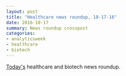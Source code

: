 ```yaml
---
layout: post
title: "Healthcare news roundup, 10-17-16"
date: 2016-10-17
summary: News roundup crosspost
categories:
- analyticsweek
- healthcare
- biotech
---
```

[Today's](https://analyticsweek.com/content/october-17-2016-health-biotech-analytics-news-roundup/) healthcare and biotech news roundup.